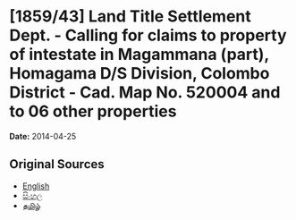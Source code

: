 # [1859/43] Land Title Settlement Dept. - Calling for claims to property of intestate in Magammana (part), Homagama D/S Division, Colombo District - Cad. Map No. 520004 and to 06 other properties

**Date:** 2014-04-25

## Original Sources

- [English](https://documents.gov.lk/view/extra-gazettes/2014/4/1859-43_E.pdf)
- [සිංහල](https://documents.gov.lk/view/extra-gazettes/2014/4/1859-43_S.pdf)
- [தமிழ்](https://documents.gov.lk/view/extra-gazettes/2014/4/1859-43_T.pdf)

